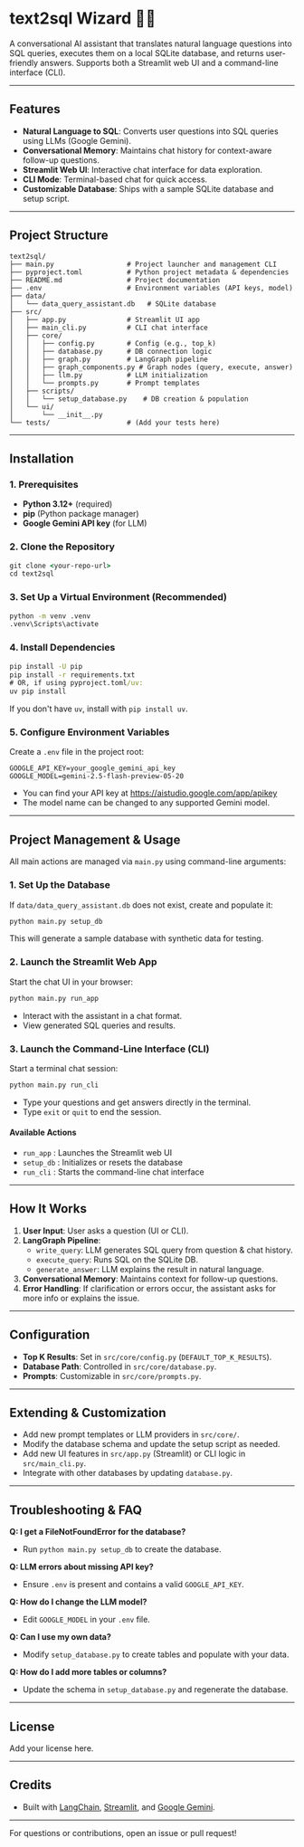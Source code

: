 # text2sql Wizard 🧙‍♂️

A conversational AI assistant that translates natural language questions into SQL queries, executes them on a local SQLite database, and returns user-friendly answers. Supports both a Streamlit web UI and a command-line interface (CLI).

---

## Features
- **Natural Language to SQL**: Converts user questions into SQL queries using LLMs (Google Gemini).
- **Conversational Memory**: Maintains chat history for context-aware follow-up questions.
- **Streamlit Web UI**: Interactive chat interface for data exploration.
- **CLI Mode**: Terminal-based chat for quick access.
- **Customizable Database**: Ships with a sample SQLite database and setup script.

---

## Project Structure
```
text2sql/
├── main.py                  # Project launcher and management CLI
├── pyproject.toml           # Python project metadata & dependencies
├── README.md                # Project documentation
├── .env                     # Environment variables (API keys, model)
├── data/
│   └── data_query_assistant.db   # SQLite database
├── src/
│   ├── app.py               # Streamlit UI app
│   ├── main_cli.py          # CLI chat interface
│   ├── core/
│   │   ├── config.py        # Config (e.g., top_k)
│   │   ├── database.py      # DB connection logic
│   │   ├── graph.py         # LangGraph pipeline
│   │   ├── graph_components.py # Graph nodes (query, execute, answer)
│   │   ├── llm.py           # LLM initialization
│   │   └── prompts.py       # Prompt templates
│   ├── scripts/
│   │   └── setup_database.py    # DB creation & population
│   └── ui/
│       └── __init__.py
└── tests/                   # (Add your tests here)
```

---

## Installation

### 1. Prerequisites
- **Python 3.12+** (required)
- **pip** (Python package manager)
- **Google Gemini API key** (for LLM)

### 2. Clone the Repository
```cmd
git clone <your-repo-url>
cd text2sql
```

### 3. Set Up a Virtual Environment (Recommended)
```cmd
python -m venv .venv
.venv\Scripts\activate
```

### 4. Install Dependencies
```cmd
pip install -U pip
pip install -r requirements.txt
# OR, if using pyproject.toml/uv:
uv pip install
```

If you don't have `uv`, install with `pip install uv`.

### 5. Configure Environment Variables
Create a `.env` file in the project root:
```
GOOGLE_API_KEY=your_google_gemini_api_key
GOOGLE_MODEL=gemini-2.5-flash-preview-05-20
```

- You can find your API key at https://aistudio.google.com/app/apikey
- The model name can be changed to any supported Gemini model.

---

## Project Management & Usage

All main actions are managed via `main.py` using command-line arguments:

### 1. Set Up the Database
If `data/data_query_assistant.db` does not exist, create and populate it:
```cmd
python main.py setup_db
```
This will generate a sample database with synthetic data for testing.

### 2. Launch the Streamlit Web App
Start the chat UI in your browser:
```cmd
python main.py run_app
```
- Interact with the assistant in a chat format.
- View generated SQL queries and results.

### 3. Launch the Command-Line Interface (CLI)
Start a terminal chat session:
```cmd
python main.py run_cli
```
- Type your questions and get answers directly in the terminal.
- Type `exit` or `quit` to end the session.

#### Available Actions
- `run_app`   : Launches the Streamlit web UI
- `setup_db`  : Initializes or resets the database
- `run_cli`   : Starts the command-line chat interface

---

## How It Works

1. **User Input**: User asks a question (UI or CLI).
2. **LangGraph Pipeline**:
   - `write_query`: LLM generates SQL query from question & chat history.
   - `execute_query`: Runs SQL on the SQLite DB.
   - `generate_answer`: LLM explains the result in natural language.
3. **Conversational Memory**: Maintains context for follow-up questions.
4. **Error Handling**: If clarification or errors occur, the assistant asks for more info or explains the issue.

---

## Configuration
- **Top K Results**: Set in `src/core/config.py` (`DEFAULT_TOP_K_RESULTS`).
- **Database Path**: Controlled in `src/core/database.py`.
- **Prompts**: Customizable in `src/core/prompts.py`.

---

## Extending & Customization
- Add new prompt templates or LLM providers in `src/core/`.
- Modify the database schema and update the setup script as needed.
- Add new UI features in `src/app.py` (Streamlit) or CLI logic in `src/main_cli.py`.
- Integrate with other databases by updating `database.py`.

---

## Troubleshooting & FAQ

**Q: I get a FileNotFoundError for the database?**
- Run `python main.py setup_db` to create the database.

**Q: LLM errors about missing API key?**
- Ensure `.env` is present and contains a valid `GOOGLE_API_KEY`.

**Q: How do I change the LLM model?**
- Edit `GOOGLE_MODEL` in your `.env` file.

**Q: Can I use my own data?**
- Modify `setup_database.py` to create tables and populate with your data.

**Q: How do I add more tables or columns?**
- Update the schema in `setup_database.py` and regenerate the database.

---

## License
Add your license here.

---

## Credits
- Built with [LangChain](https://python.langchain.com/), [Streamlit](https://streamlit.io/), and [Google Gemini](https://aistudio.google.com/).

---

For questions or contributions, open an issue or pull request!
